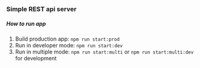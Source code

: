 ### Simple REST api server
##### How to run app
1. Build production app:
`npm run start:prod`
2. Run in developer mode:
`npm run start:dev`
3. Run in multiple mode:
`npm run start:multi` 
or 
`npm run start:multi:dev` for development
